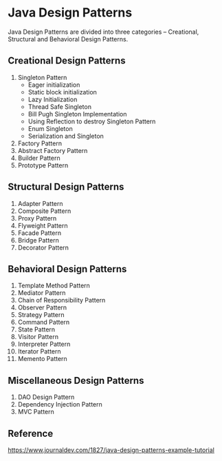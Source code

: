 # Java Design Patterns

Java Design Patterns are divided into three categories – Creational, Structural and Behavioral Design Patterns.

## Creational Design Patterns
1. Singleton Pattern
    - Eager initialization
    - Static block initialization
    - Lazy Initialization
    - Thread Safe Singleton
    - Bill Pugh Singleton Implementation
    - Using Reflection to destroy Singleton Pattern
    - Enum Singleton
    - Serialization and Singleton
2. Factory Pattern
3. Abstract Factory Pattern
4. Builder Pattern
5. Prototype Pattern

## Structural Design Patterns
1. Adapter Pattern
2. Composite Pattern
3. Proxy Pattern
4. Flyweight Pattern
5. Facade Pattern
6. Bridge Pattern
7. Decorator Pattern

## Behavioral Design Patterns
1. Template Method Pattern
2. Mediator Pattern
3. Chain of Responsibility Pattern
4. Observer Pattern
5. Strategy Pattern
6. Command Pattern
7. State Pattern
8. Visitor Pattern
9. Interpreter Pattern
10. Iterator Pattern
11. Memento Pattern

## Miscellaneous Design Patterns
1. DAO Design Pattern
2. Dependency Injection Pattern
3. MVC Pattern

## Reference
https://www.journaldev.com/1827/java-design-patterns-example-tutorial